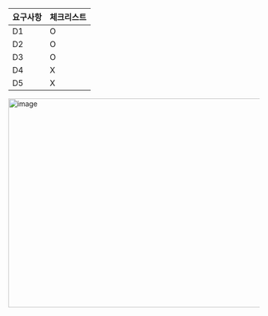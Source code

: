 | 요구사항 |체크리스트 |
|----|----|
| D1 | O |
| D2 | O |
| D3 | O |
| D4 | X |
| D5 | X |

<img width="784" height="419" alt="image" src="https://github.com/user-attachments/assets/b8cbe6cf-5349-42b6-94c4-6b15f63a150e" />
